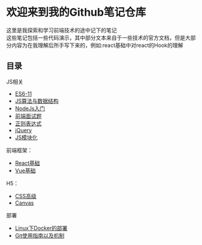 # 欢迎来到我的Github笔记仓库

这里是我探索和学习前端技术的途中记下的笔记  
这些笔记包括一些代码演示，其中部分文本来自于一些技术的官方文档，但是大部分内容为在我理解后所手写下来的，例如:react基础中对react的Hook的理解


## 目录
JS相关
* [ES6-11](./ES6-11)
* [JS算法与数据结构](./JS算法与数据结构)
* [NodeJs入门](./NodeJs)
* [前端面试题](./前端面试题)
* [正则表达式](./正则表达式)
* [jQuery](./jQuery)
* [JS模块化](./JavaScript%20modularization)

前端框架：
* [React基础](./React基础)
* [Vue基础](./Vue)

H5：
* [CSS高级](./cssNode)
* [Canvas](./Canvas)

部署
* [Linux下Docker的部署](./Docker部署)
* [Git使用指南以及机制](./Git)
